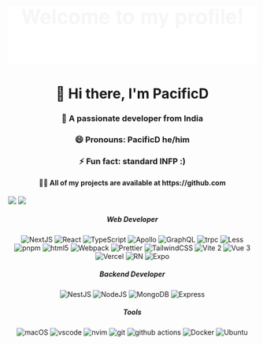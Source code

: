 ![Bottom up svg](assets/Bottom_up.svg)

<h1 align="center">👋 Hi there, I'm PacificD</h1>

<h3 align="center">🔭 A passionate developer from India</h3>
<h3 align='center'>😄 Pronouns: PacificD he/him</h3>
<h3 align='center'>⚡ Fun fact: standard INFP :)</h3>

<h4 align='center'> 👨‍💻 All of my projects are available at https://github.com </h4>



<picture>
  <source
    srcset="https://github-readme-stats.vercel.app/api/top-langs?username=pacificd&show_icons=true&locale=en&layout=compact&theme=dark"
    media="(prefers-color-scheme: dark)"
  />
  <source
    srcset="https://github-readme-stats.vercel.app/api/top-langs?username=pacificd&show_icons=true&locale=en&layout=compact"
    media="(prefers-color-scheme: light), (prefers-color-scheme: no-preference)"
  />

  <img src="https://github-readme-stats.vercel.app/api/top-langs?username=pacificd&show_icons=true&locale=en&layout=compact"  />
</picture>

<picture>
  <source
    srcset="https://github-readme-stats.vercel.app/api?username=PacificD&show_icons=true&theme=dark"
    media="(prefers-color-scheme: dark)"
  />
  <source
    srcset="https://github-readme-stats.vercel.app/api?username=PacificD&show_icons=true"
    media="(prefers-color-scheme: light), (prefers-color-scheme: no-preference)"
  />

  <img src="https://github-readme-stats.vercel.app/api?username=pacificd&show_icons=true"  />
</picture>

<h5 align="center">Web Developer</h5>

<p align="center" text-align="center">
  <img alt="NextJS" src="https://img.shields.io/badge/-Next.js-000?style=flat-square&logo=next.js&logoColor=white%22" />
  <img alt="React" src="https://img.shields.io/badge/-React-45b8d8?style=flat-square&logo=react&logoColor=white" />
  <img alt="TypeScript"
    src="https://img.shields.io/badge/-TypeScript-007ACC?style=flat-square&logo=typescript&logoColor=white" />
  <img alt="Apollo"
    src="https://img.shields.io/badge/-Apollo%20GraphQL-311C87?style=flat-square&logo=apollo-graphql&logoColor=white" />
  <img alt="GraphQL"
    src="https://img.shields.io/badge/-GraphQL-E10098?style=flat-square&logo=graphql&logoColor=white" />
  <img alt="trpc" src="https://img.shields.io/badge/-trpc-4E8BC6?style=flat-square&logo=trpc&logoColor=white" />
  <img alt="Less" src="https://img.shields.io/badge/-Less-CC6699?style=flat-square&logo=less&logoColor=white" />
  <img alt="pnpm" src="https://img.shields.io/badge/-PNPM-E9963F?style=flat-square&logo=pnpm&logoColor=white" />
  <img alt="html5" src="https://img.shields.io/badge/-HTML5-E34F26?style=flat-square&logo=html5&logoColor=white" />
  <img alt="Webpack"
    src="https://img.shields.io/badge/-Webpack-2E3A41?style=flat-square&logo=webpack&logoColor=white" />
<img alt="Prettier"
    src="https://img.shields.io/badge/-Prettier-F7B93E?style=flat-square&logo=prettier&logoColor=white" />
<img alt="TailwindCSS"
    src="https://img.shields.io/badge/-tailwindcss-50B3D0?style=flat-square&logo=tailwindcss&logoColor=white" />
<img alt="Vite 2" src="https://img.shields.io/badge/-Vite-81A3F9?style=flat-square&logo=vite&logoColor=white" />
<img alt="Vue 3" src="https://img.shields.io/badge/-Vue-5BA17F?style=flat-square&logo=vue.js&logoColor=white" />
<img alt="Vercel" src="https://img.shields.io/badge/-Vercel-000?style=flat-square&logo=vercel&logoColor=white" />
<img alt="RN" src="https://img.shields.io/badge/-ReactNative-7DD0EF?style=flat-square&logo=react&logoColor=white" />
<img alt="Expo" src="https://img.shields.io/badge/-Expo-eee?style=flat-square&logo=expo&logoColor=black" />
</p>

<h5 align='center'>Backend Developer</h5>
<p align='center'>
  <img alt="NestJS" src="https://img.shields.io/badge/-NestJS-ea2845?style=flat-square&logo=nestjs&logoColor=white" />
  <img alt="NodeJS" src="https://img.shields.io/badge/-NodeJS-43853d?style=flat-square&logo=Node.js&logoColor=white" />
  <img alt="MongoDB"
    src="https://img.shields.io/badge/-MongoDB-13aa52?style=flat-square&logo=mongodb&logoColor=white" />
  <img alt="Express"
    src="https://img.shields.io/badge/-express-13aa52?style=flat-square&logo=express&logoColor=white" />
</p>

<h5 align='center'>Tools</h5>

<p align='center'>
  <img alt="macOS" src="https://img.shields.io/badge/-macOS-333?style=flat-square&logo=apple&logoColor=white" />
  <img alt="vscode" src="https://img.shields.io/badge/Visual%20Studio%20Code-blue?style=flat-square&logo=visual-studio-code&logoColor=ffffff" />
  <img alt="nvim" src="https://img.shields.io/badge/NeoVim-649047?style=flat-square&logo=neovim&logoColor=ffffff" />
  <img alt="git" src="https://img.shields.io/badge/-Git-F05032?style=flat-square&logo=git&logoColor=white" />
  <img alt="github actions"
    src="https://img.shields.io/badge/-Github_Actions-2088FF?style=flat-square&logo=github-actions&logoColor=white" />
  <img alt="Docker" src="https://img.shields.io/badge/-Docker-46a2f1?style=flat-square&logo=docker&logoColor=white" />
  <img alt="Ubuntu" src="https://img.shields.io/badge/-Ubuntu-DB652A?style=flat-square&logo=ubuntu&logoColor=white" />

</p>
